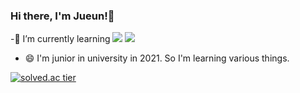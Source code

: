 ### Hi there, I'm Jueun!👋

-🌱 I’m currently learning <img src="https://img.shields.io/badge/C++-00599C?style=flat-square&logo=C%2B%2B&logoColor=white"/></a> <img src="https://img.shields.io/badge/Kotlin-0095D5?style=flat-square&logo=Kotlin&logoColor=white"/></a>
- 😄 I'm junior in university in 2021. So I'm learning various things.

[![solved.ac tier](http://mazassumnida.wtf/api/generate_badge?boj=dlwndms0812)](https://solved.ac/dlwndms0812)


